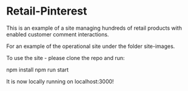 # Retail-Pinterest
This is an example of a site managing hundreds of retail products with enabled customer comment interactions.

For an example of the operational site under the folder site-images.

To use the site - please clone the repo and run:

npm install
npm run start

It is now locally running on localhost:3000!
